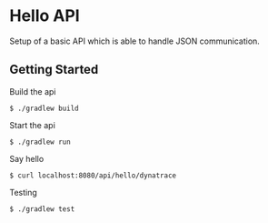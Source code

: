 # Hello API

Setup of a basic API which is able to handle JSON communication.

## Getting Started

Build the api
```shell script
$ ./gradlew build
```

Start the api
```shell script
$ ./gradlew run
```

Say hello
```shell script
$ curl localhost:8080/api/hello/dynatrace
```

Testing
```shell script
$ ./gradlew test
```
